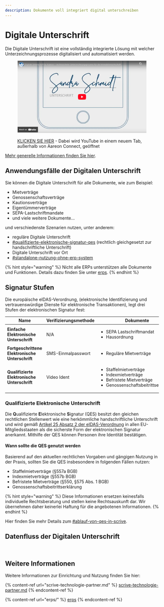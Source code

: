 ```yaml
---
description: Dokumente voll integriert digital unterschreiben
---
```


# Digitale Unterschrift

Die Digitale Unterschrift ist eine vollständig integrierte Lösung mit welcher Unterzeichnungs­prozesse digitalisiert und automatisiert werden.

<figure><img src="../../.gitbook/assets/image (3) (1) (1) (1).png" alt=""><figcaption><p><a href="https://www.youtube.com/watch?v=StS6iB2DtOM">KLICKEN SIE HIER</a> - Dabei wird YouTube in einem neuem Tab, außerhalb von Aareon Connect, geöffnet</p></figcaption></figure>

[Mehr generelle Informationen finden Sie hier](https://www.aareon.de/L%C3%B6sungen/Digitale-Unterschrift.510544.html).

## Anwendungsfälle der Digitalen Unterschrift

Sie können die Digitale Unterschrift für alle Dokumente, wie zum Beispiel:

* Mietverträge
* Genossenschaftsverträge
* Kautionsverträge
* Eigentümmerverträge
* SEPA-Lastschriftmandate
* und viele weitere Dokumente…

&#x20;und verschiedenste Szenarien nutzen, unter anderem:

* reguläre Digitale Unterschrift
* [#qualifizierte-elektronische-signatur-qes](scrive-technologie-partner.md#qualifizierte-elektronische-signatur-qes "mention") (rechtlich gleichgesetzt zur handschriftliche Unterschrift)
* Digitale Unterschrift vor Ort
* [#standalone-nutzung-ohne-erp-system](scrive-technologie-partner.md#standalone-nutzung-ohne-erp-system "mention")

{% hint style="warning" %}
Nicht alle ERPs unterstützen alle Dokumente und Funktionen. Details dazu finden Sie unter [erps](erps/ "mention").
{% endhint %}

## Signatur Stufen

Die europäische eIDAS-Verordnung, (elektronische Identifizierung und vertrauenswürdige Dienste für elektronische Transaktionen), legt drei Stufen der elektronischen Signatur fest:

<table data-view="cards"><thead><tr><th>Name</th><th>Verifizierungsmethode</th><th>Dokumente</th><th>Rechtlich</th></tr></thead><tbody><tr><td><strong>Einfache Elektronische Unterschrift</strong></td><td>N/A</td><td><ul><li>SEPA Lastschriftmandat</li><li>Hausordnung</li></ul></td><td>Äquivalent zur Textform</td></tr><tr><td><strong>Fortgeschrittene Elektronische Unterschrift</strong></td><td>SMS-Einmalpasswort</td><td><ul><li>Reguläre Mietverträge</li></ul></td><td>Äquivalent zur Textform mit Beweis</td></tr><tr><td><strong>Qualifizierte Elektronische Unterschrift</strong></td><td>Video Ident</td><td><ul><li>Staffelmietverträge</li><li>Indexmietverträge</li><li>Befristete Mietverträge</li><li>Genossenschaftsbeitrittserklärung</li></ul></td><td>Äquivalent zur handschriftlichen Unterschrift</td></tr></tbody></table>

### **Qualifizierte Elektronische Unterschrift**

Die **Q**ualifizierte **E**lektronische **S**ignatur (QES) besitzt den gleichen rechtlichen Stellenwert wie eine herkömmliche handschriftliche Unterschrift und wird gemäß [Artikel 25 Absatz 2 der eIDAS-Verordnung](https://eur-lex.europa.eu/legal-content/DE/TXT/HTML/?uri=CELEX:32014R0910) in allen EU-Mitgliedsstaaten als die sicherste Form der elektronischen Signatur anerkannt. Mithilfe der QES können Personen ihre Identität bestätigen.

#### Wann sollte die QES genutzt werden

Basierend auf den aktuellen rechtlichen Vorgaben und gängigen Nutzung in der Praxis, sollten Sie die QES insbesondere in folgenden Fällen nutzen:

* Staffelmietverträge (§557a BGB)
* Indexmietverträge (§557b BGB)
* Befristete Mietverträge (§550, §575 Abs. 1 BGB)
* Genossenschaftsbeitrittserklärung

{% hint style="warning" %}
Diese Informationen ersetzen keinesfalls individuelle Rechtsberatung und stellen keine Rechtsauskunft dar. Wir übernehmen daher keinerlei Haftung für die angebotenen Informationen.
{% endhint %}

Hier finden Sie mehr Details zum [#ablauf-von-qes-in-scrive](scrive-technologie-partner.md#ablauf-von-qes-in-scrive "mention").

## Datenfluss der Digitalen Unterschrift

<figure><img src="../../.gitbook/assets/image (28).png" alt="" width="563"><figcaption></figcaption></figure>

## Weitere Informationen

Weitere Informationen zur Einrichtung und Nutzung finden Sie hier:

{% content-ref url="scrive-technologie-partner.md" %}
[scrive-technologie-partner.md](scrive-technologie-partner.md)
{% endcontent-ref %}

{% content-ref url="erps/" %}
[erps](erps/)
{% endcontent-ref %}
